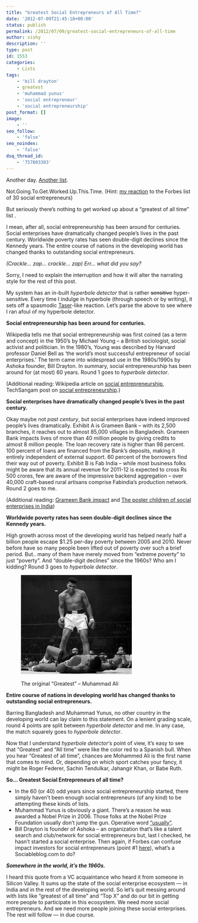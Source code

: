```yaml
---
title: "Greatest Social Entrepreneurs of All Time?"
date: '2012-07-09T21:45:18+00:00'
status: publish
permalink: /2012/07/09/greatest-social-entrepreneurs-of-all-time
author: vishy
description: ''
type: post
id: 1553
categories:
    - Lists
tags:
    - 'bill drayton'
    - greatest
    - 'muhammad yunus'
    - 'social entrepreneur'
    - 'social entrepreneurship'
post_format: []
image:
    - ''
seo_follow:
    - 'false'
seo_noindex:
    - 'false'
dsq_thread_id:
    - '757803303'
---
```

Another day. [Another list](http://www.sociableblog.com/2012/06/27/10-greatest-social-entrepreneurs-of-all-time/).

Not.Going.To.Get.Worked.Up.This.Time. (Hint: [my reaction](http://www.techsangam.com/2011/12/05/calling-bullshit-on-forbes-list-of-top-30-social-entrepreneurs/) to the Forbes list of 30 social entrepreneurs)

But seriously there’s nothing to get worked up about a “greatest of all time” list .

I mean, after all, social entrepreneurship has been around for centuries. Social enterprises have dramatically changed people’s lives in the past century. Worldwide poverty rates has seen double-digit declines since the Kennedy years. The entire course of nations in the developing world has changed thanks to outstanding social entrepreneurs.

*(Crackle… zap… *crackle*… *zap*) Err… what did you say?*

Sorry, I need to explain the interruption and how it will alter the narrating style for the rest of this post.

My system has an in-built *hyperbole detector* that is rather <del>sensitive</del> hyper-sensitive. Every time I indulge in hyperbole (through speech or by writing), it sets off a spasmodic [Taser](http://en.wikipedia.org/wiki/Taser)-like reaction. Let’s parse the above to see where I ran afoul of my hyperbole detector.

**Social entrepreneurship has been around for centuries.**

Wikipedia tells me that social entrepreneurship was first coined (as a term and concept) in the 1950’s by Michael Young – a British sociologist, social activist and politician. In the 1980’s, Young was described by Harvard professor Daniel Bell as ‘the world’s most successful entrepreneur of social enterprises.’ The term came into widespread use in the 1980s/1990s by Ashoka founder, Bill Drayton. In summary, social entrepreneurship has been around for (at most) 60 years. Round 1 goes to *hyperbole detector*.

(Additional reading: Wikipedia article on [social entrepreneurship](http://en.wikipedia.org/wiki/Social_entrepreneurship), TechSangam post on [social entrepreneurship](http://www.techsangam.com/2011/05/04/defining-social-entrepreneurship/).)

**Social enterprises have dramatically changed people’s lives in the past century.**

Okay maybe not *past century*, but social enterprises have indeed improved people’s lives dramatically. Exhibit A is Grameen Bank – with its 2,500 branches, it reaches out to almost 85,000 villages in Bangladesh. Grameen Bank impacts lives of more than 40 million people by giving credits to almost 8 million people. The loan recovery rate is higher than 98 percent. 100 percent of loans are financed from the Bank’s deposits, making it entirely independent of external support. 60 percent of the borrowers find their way out of poverty. Exhibit B is Fab India – while most business folks might be aware that its annual revenue for 2011-12 is expected to cross Rs 500 crores, few are aware of the impressive backend aggregation – over 40,000 craft-based rural artisans comprise Fabindia’s production network. Round 2 goes to me.

(Additional reading: [Grameen Bank impact](http://www.grameencreativelab.com/live-examples/grameen-bank-the-mother-of-grameen-social-business.html) and [The poster children of social enterprises in India](http://www.firstpost.com/economy/the-poster-children-of-social-enterprises-in-india-252443.html))

**Worldwide poverty rates has seen double-digit declines since the Kennedy years.**

High growth across most of the developing world has helped nearly half a billion people escape $1.25 per-day poverty between 2005 and 2010. Never before have so many people been lifted out of poverty over such a brief period. But.. many of them have merely moved from “extreme poverty” to just “poverty”. And “double-digit declines” since the 1960s? Who am I kidding? Round 3 goes to *hyperbole detector*.

<figure aria-describedby="caption-attachment-1556" class="wp-caption alignleft" id="attachment_1556" style="width: 300px">

[![](../../../../uploads/2012/07/muhammad-ali-the-greatest-poster-300x268.jpeg "muhammad-ali-the-greatest-poster")](../../../../uploads/2012/07/muhammad-ali-the-greatest-poster.jpeg)<figcaption class="wp-caption-text" id="caption-attachment-1556">The original “Greatest” – Muhammad Ali</figcaption></figure>

**Entire course of nations in developing world has changed thanks to outstanding social entrepreneurs.**

Barring Bangladesh and Muhammad Yunus, no other country in the developing world can lay claim to this statement. On a lenient grading scale, round 4 points are split between *hyperbole detector* and me. In any case, the match squarely goes to *hyperbole detector*.

Now that I understand *hyperbole detector*‘s point of view, it’s easy to see that “Greatest” and “All time” were like the color red to a Spanish bull. When you hear “Greatest of all time”, chances are Mohammed Ali is the first name that comes to mind. Or, depending on which sport catches your fancy, it might be Roger Federer, Sachin Tendulkar, Jahangir Khan, or Babe Ruth.

**So… Greatest Social Entrepreneurs of all time?**

- In the 60 (or 40) odd years since social entrepreneurship started, there simply haven’t been enough social entrepreneurs (of any kind) to be attempting these kinds of lists.
- Muhammad Yunus is obviously a giant. There’s a reason he was awarded a Nobel Prize in 2006. Those folks at the Nobel Prize Foundation usually don’t jump the gun. Operative word [“usually”](http://www.nobelprize.org/nobel_prizes/peace/laureates/2009/press.html).
- Bill Drayton is founder of Ashoka – an organization that’s like a talent search and club/network for social entrepreneurs but, last I checked, he hasn’t started a social enterprise. Then again, if Forbes can confuse impact investors for social entrepreneurs (point #1 [here](http://www.techsangam.com/2011/12/05/calling-bullshit-on-forbes-list-of-top-30-social-entrepreneurs/)), what’s a Sociableblog.com to do?

***Somewhere in the world, it’s the 1960s.***

I heard this quote from a VC acquaintance who heard it from someone in Silicon Valley. It sums up the state of the social enterprise ecosystem — in India and in the rest of the developing world. So let’s quit messing around with lists like “greatest of all time” and “Top X” and do our bit in getting more people to participate in this ecosystem. We need more social entrepreneurs. And we need more people joining these social enterprises. The rest will follow — in due course.